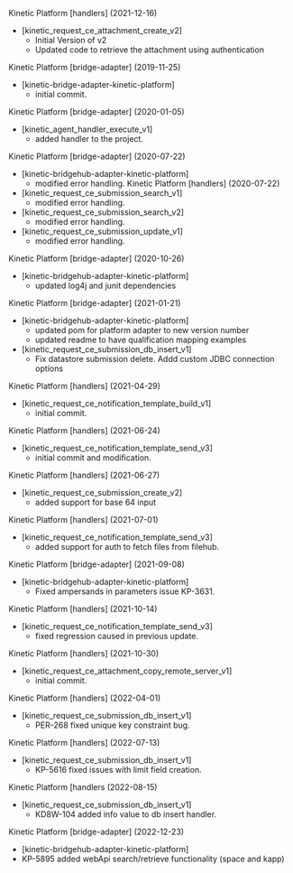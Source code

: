 Kinetic Platform [handlers] (2021-12-16)
  * [kinetic_request_ce_attachment_create_v2]
    * Initial Version of v2
    * Updated code to retrieve the attachment using authentication
  
Kinetic Platform [bridge-adapter] (2019-11-25)
  * [kinetic-bridge-adapter-kinetic-platform]
    * initial commit.

Kinetic Platform [bridge-adapter] (2020-01-05)
  * [kinetic_agent_handler_execute_v1]
    * added handler to the project.

Kinetic Platform [bridge-adapter] (2020-07-22)
  * [kinetic-bridgehub-adapter-kinetic-platform]
    * modified error handling.
Kinetic Platform [handlers] (2020-07-22)
  * [kinetic_request_ce_submission_search_v1]
    * modified error handling.
  * [kinetic_request_ce_submission_search_v2]
    * modified error handling.
  * [kinetic_request_ce_submission_update_v1]
    * modified error handling.

Kinetic Platform [bridge-adapter] (2020-10-26)
  * [kinetic-bridgehub-adapter-kinetic-platform]
    * updated log4j and junit dependencies

Kinetic Platform [bridge-adapter] (2021-01-21)
  * [kinetic-bridgehub-adapter-kinetic-platform]
    * updated pom for platform adapter to new version number
    * updated readme to have qualification mapping examples
  * [kinetic_request_ce_submission_db_insert_v1]
    * Fix datastore submission delete. Addd custom JDBC connection options

Kinetic Platform [handlers] (2021-04-29)
  * [kinetic_request_ce_notification_template_build_v1]
    * initial commit.

Kinetic Platform [handlers] (2021-06-24)
  * [kinetic_request_ce_notification_template_send_v3]
    * initial commit and modification.

Kinetic Platform [handlers] (2021-06-27)
  * [kinetic_request_ce_submission_create_v2]
    * added support for base 64 input

Kinetic Platform [handlers] (2021-07-01)
  * [kinetic_request_ce_notification_template_send_v3]
    * added support for auth to fetch files from filehub.

Kinetic Platform [bridge-adapter] (2021-09-08)
  * [kinetic-bridgehub-adapter-kinetic-platform]
    * Fixed ampersands in parameters issue KP-3631.

Kinetic Platform [handlers] (2021-10-14)
  * [kinetic_request_ce_notification_template_send_v3]
    * fixed regression caused in previous update.  

Kinetic Platform [handlers] (2021-10-30)
  * [kinetic_request_ce_attachment_copy_remote_server_v1]
    * initial commit.

Kinetic Platform [handlers] (2022-04-01)
  * [kinetic_request_ce_submission_db_insert_v1]
    * PER-268 fixed unique key constraint bug.

Kinetic Platform [handlers] (2022-07-13)
  * [kinetic_request_ce_submission_db_insert_v1]
    * KP-5616 fixed issues with limit field creation.

Kinetic Platform [handlers (2022-08-15)
  * [kinetic_request_ce_submission_db_insert_v1]
    * KD8W-104 added info value to db insert handler.

Kinetic Platform [bridge-adapter] (2022-12-23)
  * [kinetic-bridgehub-adapter-kinetic-platform]
   * KP-5895 added webApi search/retrieve functionality (space and kapp)

